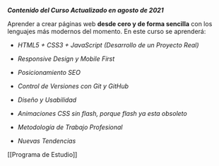 
**_Contenido del Curso Actualizado en agosto de 2021_**  

Aprender a crear páginas web **desde cero y de forma sencilla** con los lenguajes más modernos del momento. En este curso se aprenderá:

- _HTML5 + CSS3 + JavaScript (Desarrollo de un Proyecto Real)_
    
- _Responsive Design y Mobile First_
    
- _Posicionamiento SEO_
    
- _Control de Versiones con Git y GitHub_
    
- _Diseño y Usabilidad_
    
- _Animaciones CSS sin flash, porque flash ya esta obsoleto_
    
- _Metodología de Trabajo Profesional_
    
- _Nuevas Tendencias_

[[Programa de Estudio]]